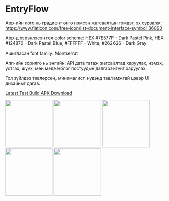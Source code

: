 # EntryFlow

App-ийн лого нь градиент өнгө нэмсэн жагсаалтын тэмдэг, эх сурвалж: <a href='https://www.flaticon.com/free-icon/list-document-interface-symbol_36063' target="_blank">https://www.flaticon.com/free-icon/list-document-interface-symbol_36063</a>

App-д хэрэнлэсэн гол color scheme: HEX #7E577F - Dark Pastel Pink, HEX #124870 - Dark Pastel Blue, #FFFFFF - White, #262626 - Dark Gray

Ашигласан font family: Montserrat

Апп-ийн зорилго нь энгийн: API дата татаж жагсаалтад харуулах, нэмэх, устгах, шүүх, мөн мэдээ/блог постуудын дэлгэрэнгүйг харуулах.

Гол зүйлдээ төвлөрсөн, минималист, нүдэнд тааламжтай цэвэр UI дизайныг дагав.

<a href='https://dl.dashnyam.com/entryflow.apk'>Latest Test Build APK Download</a>

<p>
  <img src="https://dl.dashnyam.com/entryflow1.png" width="150" />
  <img src="https://dl.dashnyam.com/entryflow2.png" width="150" />
  <img src="https://dl.dashnyam.com/entryflow3.png" width="150" />
  <img src="https://dl.dashnyam.com/entryflow4.png" width="150" />
  <img src="https://dl.dashnyam.com/entryflow5.png" width="150" />
</p>
